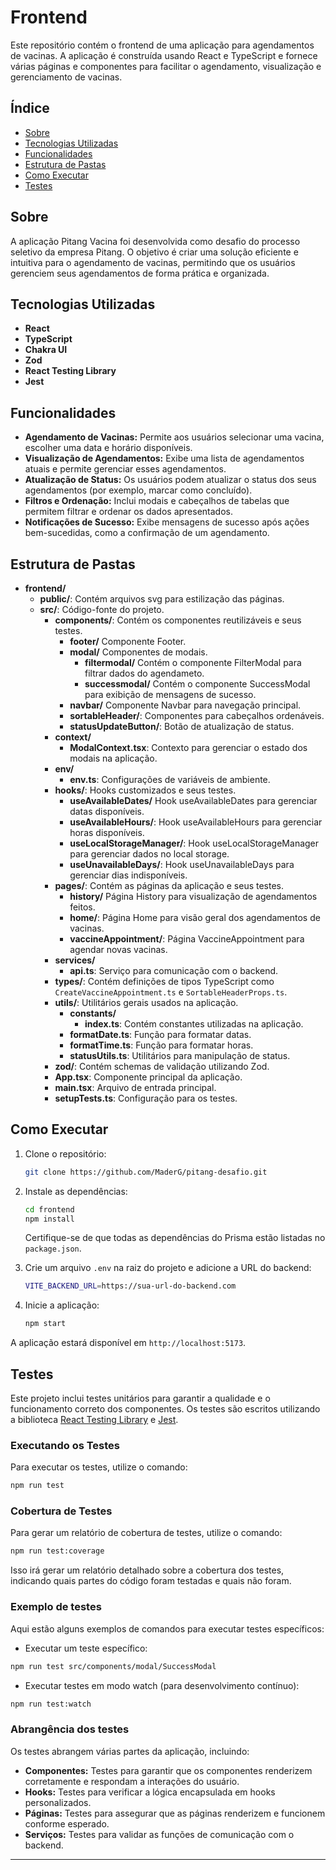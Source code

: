 # Frontend

Este repositório contém o frontend de uma aplicação para agendamentos de vacinas. A aplicação é construída usando React e TypeScript e fornece várias páginas e componentes para facilitar o agendamento, visualização e gerenciamento de vacinas.

## Índice

- [Sobre](#sobre)
- [Tecnologias Utilizadas](#tecnologias-utilizadas)
- [Funcionalidades](#funcionalidades)
- [Estrutura de Pastas](#estrutura-de-pastas)
- [Como Executar](#como-executar)
- [Testes](#testes)

## Sobre
A aplicação Pitang Vacina foi desenvolvida como desafio do processo seletivo da empresa Pitang. O objetivo é criar uma solução eficiente e intuitiva para o agendamento de vacinas, permitindo que os usuários gerenciem seus agendamentos de forma prática e organizada.


## Tecnologias Utilizadas
- **React**
- **TypeScript**
- **Chakra UI**
- **Zod**
- **React Testing Library**
- **Jest**

## Funcionalidades

-   **Agendamento de Vacinas:** Permite aos usuários selecionar uma vacina, escolher uma data e horário disponíveis.
-   **Visualização de Agendamentos:** Exibe uma lista de agendamentos atuais e permite gerenciar esses agendamentos.
-   **Atualização de Status:** Os usuários podem atualizar o status dos seus agendamentos (por exemplo, marcar como concluído).
-   **Filtros e Ordenação:** Inclui modais e cabeçalhos de tabelas que permitem filtrar e ordenar os dados apresentados.
-   **Notificações de Sucesso:** Exibe mensagens de sucesso após ações bem-sucedidas, como a confirmação de um agendamento.

## Estrutura de Pastas

- **frontend/**
  - **public/**: Contém arquivos svg para estilização das páginas.
  - **src/**: Código-fonte do projeto.
    - **components/**: Contém os componentes reutilizáveis e seus testes.
      - **footer/** Componente Footer.
      - **modal/**  Componentes de modais.
        - **filtermodal/** Contém o componente FilterModal para filtrar dados do agendameto.
        - **successmodal/** Contém o componente SuccessModal para exibição de mensagens de sucesso.
      - **navbar/** Componente Navbar para navegação principal.
      - **sortableHeader/**: Componentes para cabeçalhos ordenáveis.
      - **statusUpdateButton/**: Botão de atualização de status.
    - **context/**
      - **ModalContext.tsx**: Contexto para gerenciar o estado dos modais na aplicação.
    - **env/**
      - **env.ts**: Configurações de variáveis de ambiente.
    - **hooks/**: Hooks customizados e seus testes.
      - **useAvailableDates/** Hook useAvailableDates para gerenciar datas disponíveis.
      - **useAvailableHours/**: Hook useAvailableHours para gerenciar horas disponíveis.
      - **useLocalStorageManager/**: Hook useLocalStorageManager para gerenciar dados no local storage.
      - **useUnavailableDays/**: Hook useUnavailableDays para gerenciar dias indisponíveis.
    - **pages/**: Contém as páginas da aplicação e seus testes.
      - **history/** Página History para visualização de agendamentos feitos.
      - **home/**: Página Home para visão geral dos agendamentos de vacinas.
      - **vaccineAppointment/**: Página VaccineAppointment para agendar novas vacinas.
    - **services/**
      - **api.ts**: Serviço para comunicação com o backend.
    - **types/**: Contém definições de tipos TypeScript como `CreateVaccineAppointment.ts` e `SortableHeaderProps.ts`.
    - **utils/**: Utilitários gerais usados na aplicação.
      - **constants/**
        - **index.ts**: Contém constantes utilizadas na aplicação.
      - **formatDate.ts**: Função para formatar datas.
      - **formatTime.ts**: Função para formatar horas.
      - **statusUtils.ts**: Utilitários para manipulação de status.
    - **zod/**: Contém schemas de validação utilizando Zod.
    - **App.tsx**: Componente principal da aplicação.
    - **main.tsx**: Arquivo de entrada principal.
    - **setupTests.ts**: Configuração para os testes.

## Como Executar

1. Clone o repositório:

    ```sh
    git clone https://github.com/MaderG/pitang-desafio.git
    ```

2. Instale as dependências:

    ```sh
    cd frontend
    npm install
    ```

    Certifique-se de que todas as dependências do Prisma estão listadas no `package.json`.

3. Crie um arquivo `.env` na raiz do projeto e adicione a URL do backend:

    ```sh
    VITE_BACKEND_URL=https://sua-url-do-backend.com
    ```

4. Inicie a aplicação:
    ```sh
    npm start
    ```

A aplicação estará disponível em `http://localhost:5173`.

## Testes

Este projeto inclui testes unitários para garantir a qualidade e o funcionamento correto dos componentes. Os testes são escritos utilizando a biblioteca [React Testing Library](https://testing-library.com/) e [Jest](https://jestjs.io/).

### Executando os Testes

Para executar os testes, utilize o comando:
```sh
npm run test
```

### Cobertura de Testes
Para gerar um relatório de cobertura de testes, utilize o comando:
```sh
npm run test:coverage
```
Isso irá gerar um relatório detalhado sobre a cobertura dos testes, indicando quais partes do código foram testadas e quais não foram.

### Exemplo de testes
Aqui estão alguns exemplos de comandos para executar testes específicos:

- Executar um teste específico:
```sh
npm run test src/components/modal/SuccessModal
```

- Executar testes em modo watch (para desenvolvimento contínuo):
```sh
npm run test:watch
```

### Abrangência dos testes
Os testes abrangem várias partes da aplicação, incluindo:
- **Componentes:** Testes para garantir que os componentes renderizem corretamente e respondam a interações do usuário.
- **Hooks:** Testes para verificar a lógica encapsulada em hooks personalizados.
- **Páginas:** Testes para assegurar que as páginas renderizem e funcionem conforme esperado.
- **Serviços:** Testes para validar as funções de comunicação com o backend.

---